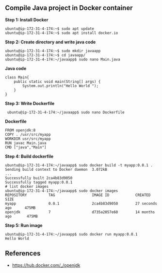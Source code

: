 ## Compile Java project in Docker container

**Step 1: Install Docker**
```
ubuntu@ip-172-31-4-174:~$ sudo apt update
ubuntu@ip-172-31-4-174:~$ sudo apt install docker.io
```
**Step 2: Create directory and write java code**
```
ubuntu@ip-172-31-4-174:~$ sudo mkdir javaapp
ubuntu@ip-172-31-4-174:~$ cd javaapp/
ubuntu@ip-172-31-4-174:~/javaapp$ sudo nano Main.java
```
**Java code** 
``` 
class Main{
    public static void main(String[] args) {
        System.out.println("Hello World "); 
    }
}
```

**Step 3: Write Dockerfile**
```
 ubuntu@ip-172-31-4-174:~/javaapp$ sudo nano Dockerfile
  ```

**Dockerfile**
```
FROM openjdk:8
COPY . /usr/src/myapp
WORKDIR usr/src/myapp
RUN javac Main.java
CMD ["java","Main"]
```
**Step 4: Build dockerfile**
```
ubuntu@ip-172-31-4-174:~/javaapp$ sudo docker build -t myapp:0.0.1 .
Sending build context to Docker daemon  3.072kB
...
Successfully built 2ca4b83d9050
Successfully tagged myapp:0.0.1
# list docker images
ubuntu@ip-172-31-4-174:~/javaapp$ sudo docker images
REPOSITORY          TAG                 IMAGE ID            CREATED             SIZE
myapp               0.0.1               2ca4b83d9050        27 seconds ago      475MB
openjdk             7                   d735a2057e60        14 months ago       475MB
```
**Step 5: Run image**
```
ubuntu@ip-172-31-4-174:~/javaapp$ sudo docker run myapp:0.0.1
Hello World
```
## References
- https://hub.docker.com/_/openjdk


<!--stackedit_data:
eyJoaXN0b3J5IjpbLTQ4MzU0NTU4Nyw0MDEwOTI3MDUsODUyNT
Y3MjM0LDE0NDc5NDAxNzQsLTQ5MjcxMDQ2NywtMTgxMzQ2Nzcz
MCwxNTQxNTQ4MTU4LDE2MTIwNjc1NzRdfQ==
-->
